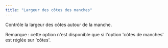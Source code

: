 ```yaml
---
title: "Largeur des côtes des manches"
---
```


Contrôle la largeur des côtes autour de la manche.

Remarque : cette option n'est disponible que si l'option 'côtes de manches' est réglée sur 'côtes'.
